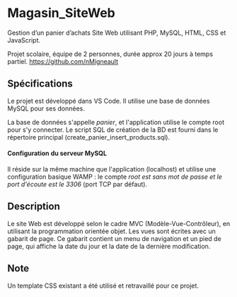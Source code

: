 Magasin_SiteWeb
===============
Gestion d’un panier d’achats Site Web utilisant PHP, MySQL, HTML, CSS et JavaScript. 

Projet scolaire, équipe de 2 personnes, durée approx 20 jours à temps partiel.
https://github.com/nMigneault

Spécifications
--------------
Le projet est développé dans VS Code. Il utilise une base de données MySQL pour ses données.

La base de données s'appelle *panier*, et l'application utilise le compte root pour s'y connecter. 
Le script SQL de création de la BD est fourni dans le répertoire principal (create_panier_insert_products.sql).

#### Configuration du serveur MySQL
Il réside sur la même machine que l'application (localhost) et utilise une configuration basique WAMP : 
le compte *root est sans mot de passe et le port d'écoute est le 3306* (port TCP par défaut).

Description
-----------
Le site Web est développé selon le cadre MVC (Modèle-Vue-Contrôleur), en utilisant la programmation orientée objet.
Les vues sont écrites avec un gabarit de page. Ce gabarit contient un menu de navigation et un pied de page, qui 
affiche la date du jour et la date de la dernière modification.

Note
----
Un template CSS existant a été utilisé et retravaillé pour ce projet.
